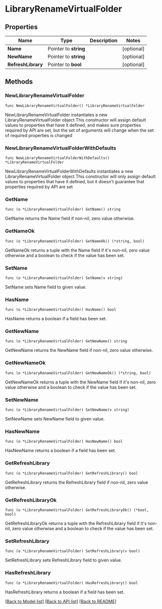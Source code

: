 # LibraryRenameVirtualFolder

## Properties

Name | Type | Description | Notes
------------ | ------------- | ------------- | -------------
**Name** | Pointer to **string** |  | [optional] 
**NewName** | Pointer to **string** |  | [optional] 
**RefreshLibrary** | Pointer to **bool** |  | [optional] 

## Methods

### NewLibraryRenameVirtualFolder

`func NewLibraryRenameVirtualFolder() *LibraryRenameVirtualFolder`

NewLibraryRenameVirtualFolder instantiates a new LibraryRenameVirtualFolder object
This constructor will assign default values to properties that have it defined,
and makes sure properties required by API are set, but the set of arguments
will change when the set of required properties is changed

### NewLibraryRenameVirtualFolderWithDefaults

`func NewLibraryRenameVirtualFolderWithDefaults() *LibraryRenameVirtualFolder`

NewLibraryRenameVirtualFolderWithDefaults instantiates a new LibraryRenameVirtualFolder object
This constructor will only assign default values to properties that have it defined,
but it doesn't guarantee that properties required by API are set

### GetName

`func (o *LibraryRenameVirtualFolder) GetName() string`

GetName returns the Name field if non-nil, zero value otherwise.

### GetNameOk

`func (o *LibraryRenameVirtualFolder) GetNameOk() (*string, bool)`

GetNameOk returns a tuple with the Name field if it's non-nil, zero value otherwise
and a boolean to check if the value has been set.

### SetName

`func (o *LibraryRenameVirtualFolder) SetName(v string)`

SetName sets Name field to given value.

### HasName

`func (o *LibraryRenameVirtualFolder) HasName() bool`

HasName returns a boolean if a field has been set.

### GetNewName

`func (o *LibraryRenameVirtualFolder) GetNewName() string`

GetNewName returns the NewName field if non-nil, zero value otherwise.

### GetNewNameOk

`func (o *LibraryRenameVirtualFolder) GetNewNameOk() (*string, bool)`

GetNewNameOk returns a tuple with the NewName field if it's non-nil, zero value otherwise
and a boolean to check if the value has been set.

### SetNewName

`func (o *LibraryRenameVirtualFolder) SetNewName(v string)`

SetNewName sets NewName field to given value.

### HasNewName

`func (o *LibraryRenameVirtualFolder) HasNewName() bool`

HasNewName returns a boolean if a field has been set.

### GetRefreshLibrary

`func (o *LibraryRenameVirtualFolder) GetRefreshLibrary() bool`

GetRefreshLibrary returns the RefreshLibrary field if non-nil, zero value otherwise.

### GetRefreshLibraryOk

`func (o *LibraryRenameVirtualFolder) GetRefreshLibraryOk() (*bool, bool)`

GetRefreshLibraryOk returns a tuple with the RefreshLibrary field if it's non-nil, zero value otherwise
and a boolean to check if the value has been set.

### SetRefreshLibrary

`func (o *LibraryRenameVirtualFolder) SetRefreshLibrary(v bool)`

SetRefreshLibrary sets RefreshLibrary field to given value.

### HasRefreshLibrary

`func (o *LibraryRenameVirtualFolder) HasRefreshLibrary() bool`

HasRefreshLibrary returns a boolean if a field has been set.


[[Back to Model list]](../README.md#documentation-for-models) [[Back to API list]](../README.md#documentation-for-api-endpoints) [[Back to README]](../README.md)


